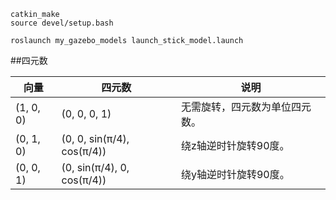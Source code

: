 ```
catkin_make
source devel/setup.bash
```

```
roslaunch my_gazebo_models launch_stick_model.launch
```


##四元数

| 向量       | 四元数                           | 说明                                   |
|------------|----------------------------------|----------------------------------------|
| (1, 0, 0)  | (0, 0, 0, 1)                     | 无需旋转，四元数为单位四元数。             |
| (0, 1, 0)  | (0, 0, sin(π/4), cos(π/4))       | 绕z轴逆时针旋转90度。                    |
| (0, 0, 1)  | (0, sin(π/4), 0, cos(π/4))       | 绕y轴逆时针旋转90度。                    |

